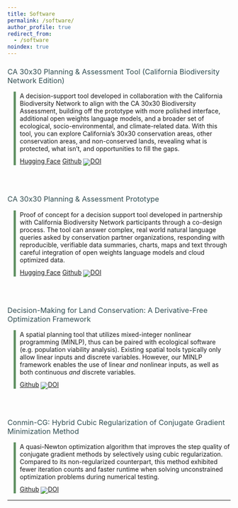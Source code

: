 ```yaml
---
title: Software
permalink: /software/
author_profile: true
redirect_from:
  - /software
noindex: true
---
```


<style type='text/css'>
  h3 {
    font-weight: normal;
    color: #314E52 !important;
  }
  .container {
    position: relative;
    margin-left: 2em;
    margin-top: 15px;
  }
  .vertical {
    border-left: 5px solid #609162;
    height: 100%;
    position: absolute;
    margin-left: -1em;
    margin-top: -1px;
    display: inline-block;
  }
  br {
    line-height: 200%;
  }
</style>

### CA 30x30 Planning & Assessment Tool (California Biodiversity Network Edition)
<div class="container">
  <div class="vertical"></div>
  <p>
    A decision-support tool developed in collaboration with the California Biodiversity Network to align with the CA 30x30 Biodiversity Assessment, building off the prototype with more polished interface, additional open weights language models, and a broader set of ecological, socio-environmental, and climate-related data. With this tool, you can explore California’s 30x30 conservation areas, other conservation areas, and non-conserved lands, revealing what is protected, what isn’t, and opportunities to fill the gaps.
  </p>
  <p style="line-height: 85%;">
    <a href="https://huggingface.co/spaces/boettiger-lab/ca-30x30-cbn" target="_blank" rel="noopener noreferrer" class="btn--research">Hugging Face</a>
    <a href="https://github.com/boettiger-lab/cbn-taskforce" target="_blank" rel="noopener noreferrer" class="btn--research">Github</a>
    <a href="https://doi.org/10.5281/zenodo.16809867">
      <img src="https://zenodo.org/badge/DOI/10.5281/zenodo.16809867.svg" alt="DOI">
    </a>
  </p>
</div>
<br>


### CA 30x30 Planning & Assessment Prototype

<div class="container">
  <div class="vertical"></div>
  <p>
    Proof of concept for a decision support tool developed in partnership with California Biodiversity Network participants through a co-design process. The tool can answer complex, real world natural language queries asked by conservation partner organizations, responding with reproducible, verifiable data summaries, charts, maps and text through careful integration of open weights language models and cloud optimized data.
  </p>
  <p style="line-height: 85%;">
    <a href="https://huggingface.co/spaces/boettiger-lab/ca-30x30" target="_blank" rel="noopener noreferrer" class="btn--research">Hugging Face</a>
    <a href="https://github.com/boettiger-lab/ca-30x30" target="_blank" rel="noopener noreferrer" class="btn--research">Github</a>
<a href="https://doi.org/10.5281/zenodo.14933818"><img src="https://zenodo.org/badge/DOI/10.5281/zenodo.14933818.svg" alt="DOI"></a>
  </p>
</div>
<br>

### Decision-Making for Land Conservation: A Derivative-Free Optimization Framework

<div class="container">
  <div class="vertical"></div>
  <p>
    A spatial planning tool that utilizes mixed-integer nonlinear programming (MINLP), thus can be paired with ecological software (e.g. population viability analysis). Existing spatial tools typically only allow linear inputs and discrete variables. However, our MINLP framework enables the use of linear <i>and</i> nonlinear inputs, as well as both continuous <i>and</i>  discrete variables. 
  </p>
  <p style="line-height: 85%;">
    <a href="https://github.com/cassiebuhler/conservation-dfo" target="_blank" rel="noopener noreferrer" class="btn--research">Github</a>
<a href="https://zenodo.org/doi/10.5281/zenodo.13742960"><img src="https://zenodo.org/badge/663126349.svg" alt="DOI">
</a>
  </p>
</div>
<br>

### Conmin-CG: Hybrid Cubic Regularization of Conjugate Gradient Minimization Method

<div class="container">
  <div class="vertical"></div>
  <p>
    A quasi-Newton optimization algorithm that improves the step quality of conjugate gradient methods by selectively using cubic regularization. Compared to its non-regularized counterpart, this method exhibited fewer iteration counts and faster runtime when solving unconstrained optimization problems during numerical testing. 
  </p>
  <p style="line-height: 85%;">
    <a href="https://github.com/cassiebuhler/ConminCG" target="_blank" rel="noopener noreferrer" class="btn--research">Github</a>
    <a href="https://zenodo.org/doi/10.5281/zenodo.13315591">
      <img src="https://zenodo.org/badge/468032697.svg" alt="DOI">
    </a>
  </p>
</div>

---
